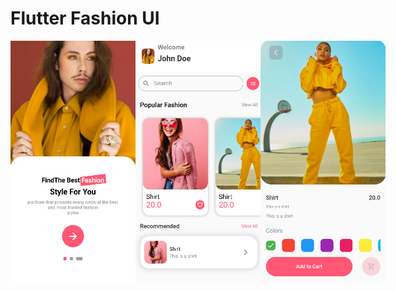 # Flutter Fashion UI

<div style="display:flex;">
    <img width="200" src="./printscreens/1.png"/>
    <img width="200" src="./printscreens/2.png"/>
    <img width="200" src="./printscreens/3.png"/>
</div>